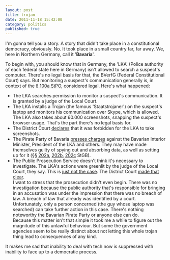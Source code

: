 ```yaml
---
layout: post
title: trojan
date: 2011-11-18 15:42:00
category: politics
published: true
---
```

I'm gonna tell you a story. A story that didn't take place in a constitutional democracy, obviously. No. It took place in a small country far, far away. We, here in Northern Germany, call it '**Bavaria**'. 

To begin with, you should know that in Germany, the 'LKA' (Police authority of each federal state here in Germany) isn't allowed to search a suspect's computer. There's no legal basis for that, the BVerfG (Federal Constitutional Court) says. But monitoring a suspect's communication generally is, in context of the [§ 100a StPO](http://dejure.org/gesetze/StPO/100a.html), considered legal. Here's what happened:

* The LKA searches permission to monitor a suspect's communication. It is granted by a judge of the Local Court.
* The LKA installs a Trojan (the famous 'Staatstrojaner') on the suspect's laptop and monitors his communication over Skype, which is allowed. The LKA also takes about 60.000 screenshots, snapping the suspect's browser usage. That's the part there's no legal basis for.
* The District Court [declares](http://ijure.org/wp/wp-content/uploads/2011/01/LG_Landshut_4_Qs_346-101.pdf) that it was forbidden for the LKA to take screenshots.
* The Pirate Party of Bavaria [presses charges](http://www.internet-law.de/2011/10/strafanzeige-wegen-bayerntrojaner.html) against the Bavarian Interior Minister, President of the LKA and others. They may have made themselves guilty of spying out and absorbing data, as well as setting up for it (§§ [202a](http://dejure.org/gesetze/StGB/202a.html), [202b](http://dejure.org/gesetze/StGB/202b.html), [202c](http://dejure.org/gesetze/StGB/202c.html) StGB).
* The Public Prosecution Service doesn't think it's necessary to investigate. The LKA's actions were greenlit  by the judge of the Local Court, they say. This is [just not the case](http://www.lawblog.de/index.php/archives/2011/11/17/strafverfolger-haben-keine-probleme-mit-dem-bayerntrojaner/). The District Court [made that clear](http://db.tt/nlJTDCNJ).  
I want to stress that the prosecution didn't even begin. There was no investigation because the public authority that's responsible for bringing in an accusation was under the impression that there was no breach of law. A breach of law that already was identified by a court.  
Unfortunately, only a person concerned (the guy whose laptop was searched) can take further action in this case. There's nothing noteworthy the Bavarian Pirate Party or anyone else can do.  
Because this matter isn't that simple it took me a while to figure out the magnitude of this unlawful behaviour. But some the government agencies seem to be really distinct about not letting this whole trojan thing lead to consequences of any kind.

It makes me sad that inability to deal with tech now is suppressed with inability to face up to a democratic process. 
